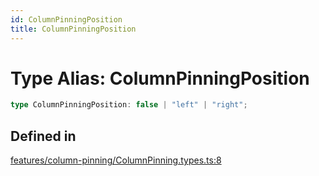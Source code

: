```yaml
---
id: ColumnPinningPosition
title: ColumnPinningPosition
---
```


# Type Alias: ColumnPinningPosition

```ts
type ColumnPinningPosition: false | "left" | "right";
```

## Defined in

[features/column-pinning/ColumnPinning.types.ts:8](https://github.com/TanStack/table/blob/main/packages/table-core/src/features/column-pinning/ColumnPinning.types.ts#L8)

